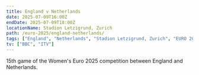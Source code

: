 ```yaml
---
title: England v Netherlands
date: 2025-07-09T16:00Z
endDate: 2025-07-09T18:00Z
locationName: Stadion Letzigrund, Zurich
path: /euro-2025/england-netherlands/
tags: ["England", "Netherlands", "Stadion Letzigrund, Zurich", "EURO 2025"]
tv: ["BBC", "ITV"]
---
```

15th game of the Women's Euro 2025 competition between England and Netherlands. 